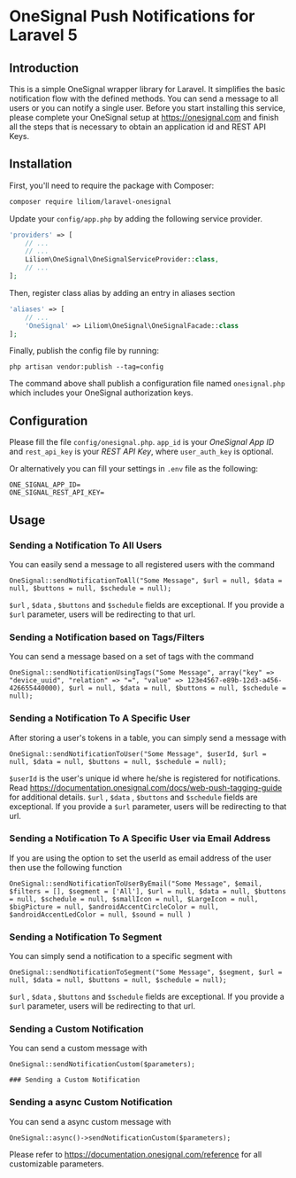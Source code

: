 #  OneSignal Push Notifications for Laravel 5

## Introduction

This is a simple OneSignal wrapper library for Laravel. It simplifies the basic notification flow with the defined methods. You can send a message to all users or you can notify a single user. 
Before you start installing this service, please complete your OneSignal setup at https://onesignal.com and finish all the steps that is necessary to obtain an application id and REST API Keys.


## Installation

First, you'll need to require the package with Composer:

```sh
composer require liliom/laravel-onesignal
```


Update your `config/app.php` by adding the following service provider.

```php
'providers' => [
	// ...
	// ...
	Liliom\OneSignal\OneSignalServiceProvider::class,
	// ...
];
```


Then, register class alias by adding an entry in aliases section

```php
'aliases' => [
	// ...
	'OneSignal' => Liliom\OneSignal\OneSignalFacade::class
];
```


Finally, publish the config file by running:

```
php artisan vendor:publish --tag=config
``` 
 
The command above shall publish a configuration file named `onesignal.php` which includes your OneSignal authorization keys.


## Configuration

Please fill the file `config/onesignal.php`.
`app_id` is your *OneSignal App ID* and `rest_api_key` is your *REST API Key*, where `user_auth_key` is optional.
 
Or alternatively you can fill your settings in `.env` file as the following:
```
ONE_SIGNAL_APP_ID=
ONE_SIGNAL_REST_API_KEY=
```

## Usage

### Sending a Notification To All Users

You can easily send a message to all registered users with the command

    OneSignal::sendNotificationToAll("Some Message", $url = null, $data = null, $buttons = null, $schedule = null);
    
`$url` , `$data` , `$buttons` and `$schedule` fields are exceptional. If you provide a `$url` parameter, users will be redirecting to that url.
    

### Sending a Notification based on Tags/Filters

You can send a message based on a set of tags with the command

    OneSignal::sendNotificationUsingTags("Some Message", array("key" => "device_uuid", "relation" => "=", "value" => 123e4567-e89b-12d3-a456-426655440000), $url = null, $data = null, $buttons = null, $schedule = null);


### Sending a Notification To A Specific User

After storing a user's tokens in a table, you can simply send a message with

    OneSignal::sendNotificationToUser("Some Message", $userId, $url = null, $data = null, $buttons = null, $schedule = null);
    
`$userId` is the user's unique id where he/she is registered for notifications. Read https://documentation.onesignal.com/docs/web-push-tagging-guide for additional details.
`$url` , `$data` , `$buttons` and `$schedule` fields are exceptional. If you provide a `$url` parameter, users will be redirecting to that url.

### Sending a Notification To A Specific User via Email Address

If you are using the option to set the userId as email address of the user then use the following function

    OneSignal::sendNotificationToUserByEmail("Some Message", $email, $filters = [], $segment = ['All'], $url = null, $data = null, $buttons = null, $schedule = null, $smallIcon = null, $LargeIcon = null, $bigPicture = null, $androidAccentCircleColor = null, $androidAccentLedColor = null, $sound = null )


### Sending a Notification To Segment

You can simply send a notification to a specific segment with

    OneSignal::sendNotificationToSegment("Some Message", $segment, $url = null, $data = null, $buttons = null, $schedule = null);
    
`$url` , `$data` , `$buttons` and `$schedule` fields are exceptional. If you provide a `$url` parameter, users will be redirecting to that url.

### Sending a Custom Notification

You can send a custom message with 

    OneSignal::sendNotificationCustom($parameters);
    
    ### Sending a Custom Notification
### Sending a async Custom Notification
You can send a async custom message with 

    OneSignal::async()->sendNotificationCustom($parameters);
    
Please refer to https://documentation.onesignal.com/reference for all customizable parameters.

